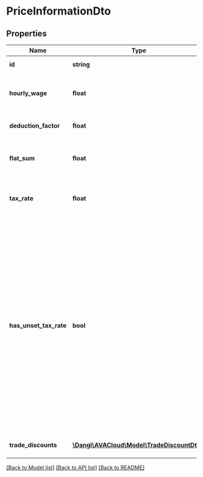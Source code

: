 # PriceInformationDto

## Properties
Name | Type | Description | Notes
------------ | ------------- | ------------- | -------------
**id** | **string** | Elements GUID identifier. | 
**hourly_wage** | **float** | The amount of currency per one hour of manual labour work in this project. | 
**deduction_factor** | **float** | The final, total price will be deducted by this rate. | 
**flat_sum** | **float** | This is given when there is only one flat price for the whole service specification. | 
**tax_rate** | **float** | Global tax rate for the project. Note that certain elements may have a different, specific tax rate. | 
**has_unset_tax_rate** | **bool** | This property indicates if the TaxRate property is actually zero (0) or if it&#39;s just unset. The TaxRate is a non-nullable property, so it can&#39;t be null and therefore a distinction between unset and zero relies on this additional property. When exporting to GAEB, this can be used e.g. to decide whether or not the tax rate should be serialized. This property is automtically set to false when the TaxRate is set to any value, even zero. If the TaxRate is not set to zero, this property will always return false and can not be set to true. | 
**trade_discounts** | [**\Dangl\AVACloud\Model\TradeDiscountDto[]**](TradeDiscountDto.md) | Trade discounts for offered in this ServiceSpecification. | [optional] 

[[Back to Model list]](../README.md#documentation-for-models) [[Back to API list]](../README.md#documentation-for-api-endpoints) [[Back to README]](../README.md)


